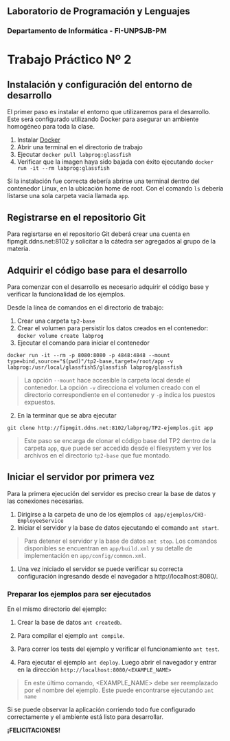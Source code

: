## Laboratorio de Programación y Lenguajes

### Departamento de Informática - FI-UNPSJB-PM

# Trabajo Práctico Nº 2

## Instalación y configuración del entorno de desarrollo

El primer paso es instalar el entorno que utilizaremos para el desarrollo.
Este será configurado utilizando Docker para asegurar un ambiente homogéneo para toda la clase.

1. Instalar [Docker](https://www.docker.com/products/docker-desktop)
1. Abrir una terminal en el directorio de trabajo
1. Ejecutar `docker pull labprog:glassfish`
1. Verificar que la imagen haya sido bajada con éxito ejecutando `docker run -it --rm labprog:glassfish`

Si la instalación fue correcta debería abrirse una terminal dentro del contenedor Linux, en la ubicación home de root.
Con el comando `ls` debería listarse una sola carpeta vacia llamada `app`.

## Registrarse en el repositorio Git

Para regisrtarse en el repositorio Git deberá crear una cuenta en fipmgit.ddns.net:8102 y solicitar a la cátedra ser agregados al grupo de la materia.

## Adquirir el código base para el desarrollo

Para comenzar con el desarrollo es necesario adquirir el código base y verificar la funcionalidad de los ejemplos.

Desde la línea de comandos en el directorio de trabajo:
1. Crear una carpeta `tp2-base`
1. Crear el volumen para persistir los datos creados en el contenedor: `docker volume create labprog`
1. Ejecutar el comando para iniciar el contenedor
```
docker run -it --rm -p 8080:8080 -p 4848:4848 --mount type=bind,source="$(pwd)"/tp2-base,target=/root/app -v labprog:/usr/local/glassfish5/glassfish labprog/glassfish
```
> La opción `--mount` hace accesible la carpeta local desde el contenedor. La opción `-v` direcciona el volumen creado con el directorio correspondiente en el contenedor y `-p` indica los puestos expuestos.

2. En la terminar que se abra ejecutar 
```
git clone http://fipmgit.ddns.net:8102/labprog/TP2-ejemplos.git app
```
> Este paso se encarga de clonar el código base del TP2 dentro de la carpeta `app`, que puede ser accedida desde el filesystem y ver los archivos en el directorio `tp2-base` que fue montado.

## Iniciar el servidor por primera vez

Para la primera ejecución del servidor es preciso crear la base de datos y las conexiones necesarias.

1. Dirigirse a la carpeta de uno de los ejemplos `cd app/ejemplos/CH3-EmployeeService`
1. Iniciar el servidor y la base de datos ejecutando el comando `ant start`.
  > Para detener el servidor y la base de datos `ant stop`. Los comandos disponibles se encuentran en `app/build.xml` y su detalle de implementación en `app/config/common.xml`.

1. Una vez iniciado el servidor se puede verificar su correcta configuración ingresando desde el navegador a http://localhost:8080/.


### Preparar los ejemplos para ser ejecutados

En el mismo directorio del ejemplo:

1. Crear la base de datos `ant createdb`.

1. Para compilar el ejemplo `ant compile`.

1. Para correr los tests del ejemplo y verificar el funcionamiento `ant test`.

1. Para ejecutar el ejemplo `ant deploy`. Luego abrir el navegador y entrar en la dirección `http://localhost:8080/<EXAMPLE_NAME>`

> En este último comando, <EXAMPLE_NAME> debe ser reemplazado por el nombre del ejemplo. Este puede encontrarse ejecutando `ant name`

Si se puede observar la aplicación corriendo todo fue configurado correctamente y el ambiente está listo para desarrollar.


**¡FELICITACIONES!**